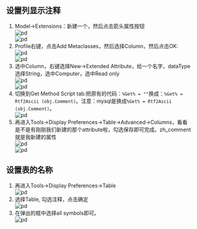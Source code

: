 ## 设置列显示注释
1. Model->Extensions：新建一个，然后点击箭头属性按钮<br>
![pd](/imgs/pd/pd1.png)<br>
![pd](/imgs/pd/pd2.png)<br>
2. Profile右键，点击Add Metaclasses，然后选择Column，然后点击OK:<br>
![pd](/imgs/pd/pd3.png)<br>
![pd](/imgs/pd/pd4.png)<br>
3. 选中Column，右键选择New->Extended Attribute，给一个名字，dataType选择String，选中Computer，选中Read only<br>
![pd](/imgs/pd/pd5.png)<br>
![pd](/imgs/pd/pd6.png)<br>
4. 切换到Get Method Script tab:把原有的代码：`%Get% = ""`换成：`%Get% = Rtf2Ascii (obj.Comment)`。注意：mysql是换成`%Get% = Rtf2Ascii (obj.Comment)`。<br>
![pd](/imgs/pd/pd7.png)<br>
5. 再进入Tools->Display Preferences->Table->Advanced->Columns，看看是不是有刚刚我们新建的那个attribute啦，勾选保存即可完成。zh_comment就是我新建的属性<br>
![pd](/imgs/pd/pd8.png)<br>
![pd](/imgs/pd/pd9.png)<br>
## 设置表的名称
1. 再进入Tools->Display Preferences->Table<br>
![pd](/imgs/pd/pd8.png)<br>
2. 选择Table, 勾选注释，点击确定<br>
![pd](/imgs/pd/pd10.png)<br>
3. 在弹出的框中选择all symbols即可。<br>
![pd](/imgs/pd/pd11.png)<br>